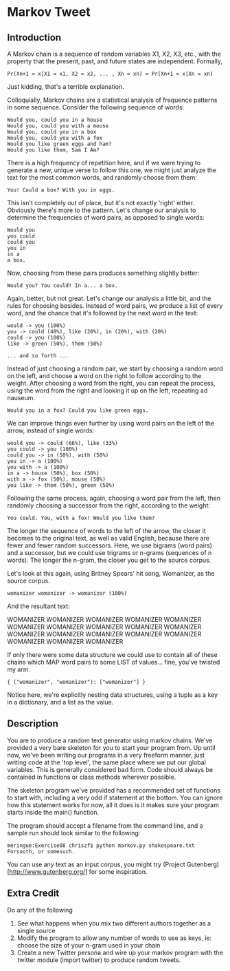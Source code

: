 Markov Tweet
============


Introduction
-------
A Markov chain is a sequence of random variables X1, X2, X3, etc., with the property that the present, past, and future states are independent. Formally,

    Pr(Xn+1 = x|X1 = x1, X2 = x2, ... , Xn = xn) = Pr(Xn+1 = x|Xn = xn)

Just kidding, that's a terrible explanation. 

Colloquially, Markov chains are a statistical analysis of frequence patterns in some sequence. Consider the following sequence of words:

    Would you, could you in a house
    Would you, could you with a mouse
    Would you, could you in a box
    Would you, could you with a fox
    Would you like green eggs and ham?
    Would you like them, Sam I Am?

There is a high frequency of repetition here, and if we were trying to generate a new, unique verse to follow this one, we might just analyze the text for the most common words, and randomly choose from them:

    You! Could a box? With you in eggs.

This isn't completely out of place, but it's not exactly 'right' either. Obviously there's more to the pattern. Let's change our analysis to determine the frequencies of word pairs, as opposed to single words:

    Would you
    you could
    could you
    you in
    in a
    a box.


Now, choosing from these pairs produces something slightly better:

    Would you? You could! In a... a box.

Again, better, but not great. Let's change our analysis a little bit, and the rules for choosing besides. Instead of word pairs, we produce a list of every word, and the chance that it's followed by the next word in the text:

    would -> you (100%)
    you -> could (40%), like (20%), in (20%), with (20%)
    could -> you (100%)
    like -> green (50%), them (50%)

    ... and so forth ...

Instead of just choosing a random pair, we start by choosing a random word on the left, and choose a word on the right to follow according to the weight. After choosing a word from the right, you can repeat the process, using the word from the right and looking it up on the left, repeating ad nauseum.

    Would you in a fox? Could you like green eggs. 

We can improve things even further by using word pairs on the left of the arrow, instead of single words:

    would you -> could (66%), like (33%)
    you could -> you (100%)
    could you -> in (50%), with (50%)
    you in -> a (100%)
    you with -> a (100%)
    in a -> house (50%), box (50%)
    with a -> fox (50%), mouse (50%)
    you like -> them (50%), green (50%)

Following the same process, again, choosing a word pair from the left, then randomly choosing a successor from the right, according to the weight:

    You could. You, with a fox! Would you like them?

The longer the sequence of words to the left of the arrow, the closer it becomes to the original text, as well as valid English, because there are fewer and fewer random successors. Here, we use bigrams (word pairs) and a successor, but we could use trigrams or n-grams (sequences of n words). The longer the n-gram, the closer you get to the source corpus.

Let's look at this again, using Britney Spears' hit song, Womanizer, as the source corpus.

    womanizer womanizer -> womanizer (100%)

And the resultant text:
   
   WOMANIZER WOMANIZER WOMANIZER WOMANIZER WOMANIZER WOMANIZER 
   WOMANIZER WOMANIZER WOMANIZER WOMANIZER WOMANIZER WOMANIZER 
   WOMANIZER WOMANIZER WOMANIZER WOMANIZER WOMANIZER WOMANIZER

If only there were some data structure we could use to contain all of these chains which MAP word pairs to some LIST of values... fine, you've twisted my arm.

    { ("womanizer", "womanizer"): ["womanizer"] }

Notice here, we're explicitly nesting data structures, using a tuple as a key in a dictionary, and a list as the value.


Description
-----------
You are to produce a random text generator using markov chains. We've provided a very bare skeleton for you to start your program from. Up until now, we've been writing our programs in a very freeform manner, just writing code at the 'top level', the same place where we put our global variables. This is generally considered bad form. Code should always be contained in functions or class methods wherever possible.

The skeleton program we've provided has a recommended set of functions to start with, including a very odd if statement at the bottom. You can ignore how this statement works for now, all it does is it makes sure your program starts inside the main() function.

The program should accept a filename from the command line, and a sample run should look similar to the following:

    meringue:Exercise08 chriszf$ python markov.py shakespeare.txt
    Forsooth, or somesuch.

You can use any text as an input corpus, you might try (Project Gutenberg)[http://www.gutenberg.org/] for some inspiration.

Extra Credit
------------
Do any of the following

1. See what happens when you mix two different authors together as a single source
2. Modify the program to allow any number of words to use as keys, ie: choose the size of your n-gram used in your chain
3. Create a new Twitter persona and wire up your markov program with the twitter module (import twitter) to produce random tweets.
